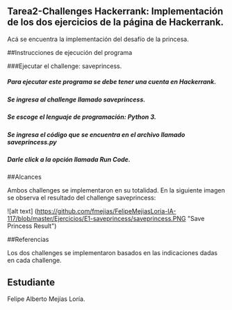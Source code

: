 ﻿## Tarea2-Challenges Hackerrank: Implementación de los dos ejercicios de la página de Hackerrank.

Acá se encuentra la implementación del desafío de la princesa.

##Instrucciones de ejecución del programa

###Ejecutar el challenge: saveprincess.
##### Para ejecutar este programa se debe tener una cuenta en Hackerrank.
##### Se ingresa al challenge llamado saveprincess.
##### Se escoge el lenguaje de programación: Python 3.
##### Se ingresa el código que se encuentra en el archivo llamado saveprincess.py
##### Darle click a la opción llamada Run Code.


##Alcances

Ambos challenges se implementaron en su totalidad. En la siguiente imagen se observa el resultado del challenge saveprincess:

![alt text] (https://github.com/fmejias/FelipeMejiasLoria-IA-117/blob/master/Ejercicios/E1-saveprincess/saveprincess.PNG "Save Princess Result")


##Referencias

Los dos challenges se implementaron basados en las indicaciones dadas en cada challenge. 


## Estudiante

Felipe Alberto Mejías Loría.
